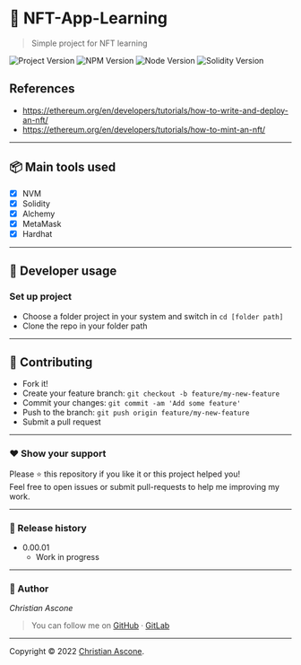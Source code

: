 # **:triangular_flag_on_post: NFT-App-Learning**
> Simple project for NFT learning

![Project Version][project-image]
![NPM Version][npm-image]
![Node Version][node-image]
![Solidity Version][solidity-image]


## References
- https://ethereum.org/en/developers/tutorials/how-to-write-and-deploy-an-nft/
- https://ethereum.org/en/developers/tutorials/how-to-mint-an-nft/

---

## **:package: Main tools used**

- [x] NVM
- [x] Solidity
- [x] Alchemy
- [x] MetaMask
- [x] Hardhat

---

## **:wrench: Developer usage**

### **Set up project**

- Choose a folder project in your system and switch in `cd [folder path]`
- Clone the repo in your folder path

---

<!-- ### **Installation**

In order to install the project and all dependencies, enter in the project folder and run `npm install`

---

### Start the project

```bash
npm start
```

### Test the project

```bash
npm test
```

--- -->


## **:handshake: Contributing**

- Fork it!
- Create your feature branch: `git checkout -b feature/my-new-feature`
- Commit your changes: `git commit -am 'Add some feature'`
- Push to the branch: `git push origin feature/my-new-feature`
- Submit a pull request

---



### **:heart: Show your support**

Please :star: this repository if you like it or this project helped you!\
Feel free to open issues or submit pull-requests to help me improving my work.


---

### **:scroll: Release history**

* 0.00.01
    * Work in progress

---

### **:robot: Author**

_*Christian Ascone*_

> You can follow me on
[GitHub](https://github.com/christianascone)&nbsp;&middot;&nbsp;[GitLab](https://gitlab.com/christianascone)

---

Copyright © 2022 [Christian Ascone](https://github.com/christianascone).

<!-- Markdown link & img dfn's -->
[npm-image]: https://img.shields.io/badge/npm-6.14.12-orange.svg
[node-image]: https://img.shields.io/badge/node-14.16.1-orange.svg
[solidity-image]: https://img.shields.io/badge/solidity-0.8.0-orange.svg
[project-image]: https://img.shields.io/badge/project-0.00.04-green.svg